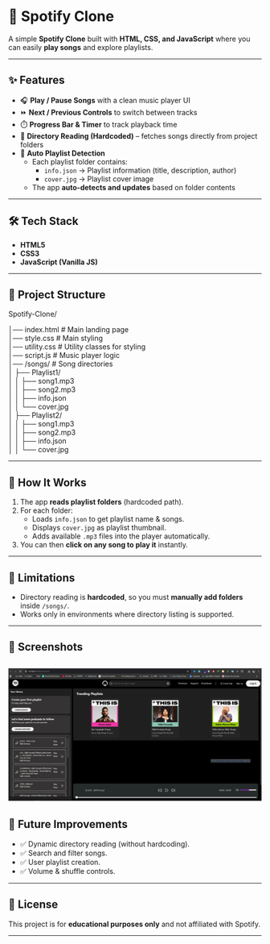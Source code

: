 # 🎵 Spotify Clone

A simple **Spotify Clone** built with **HTML, CSS, and JavaScript** where you can easily **play songs** and explore playlists.  

---

## ✨ Features
- 🎧 **Play / Pause Songs** with a clean music player UI  
- ⏩ **Next / Previous Controls** to switch between tracks  
- ⏱️ **Progress Bar & Timer** to track playback time  
- 📂 **Directory Reading (Hardcoded)** – fetches songs directly from project folders  
- 📑 **Auto Playlist Detection**  
  - Each playlist folder contains:
    - `info.json` → Playlist information (title, description, author)  
    - `cover.jpg` → Playlist cover image  
  - The app **auto-detects and updates** based on folder contents  

---

## 🛠️ Tech Stack
- **HTML5**  
- **CSS3**  
- **JavaScript (Vanilla JS)**  

---

## 📂 Project Structure
Spotify-Clone/

│── index.html           # Main landing page  
│── style.css            # Main styling  
│── utility.css          # Utility classes for styling  
│── script.js            # Music player logic  
│── /songs/              # Song directories  
│   ├── Playlist1/  
│   │   ├── song1.mp3  
│   │   ├── song2.mp3  
│   │   ├── info.json  
│   │   └── cover.jpg  
│   ├── Playlist2/  
│   │   ├── song1.mp3  
│   │   ├── song2.mp3  
│   │   ├── info.json  
│   │   └── cover.jpg  


---

## 🚀 How It Works
1. The app **reads playlist folders** (hardcoded path).  
2. For each folder:  
   - Loads `info.json` to get playlist name & songs.  
   - Displays `cover.jpg` as playlist thumbnail.  
   - Adds available `.mp3` files into the player automatically.  
3. You can then **click on any song to play it** instantly.  

---

## 📌 Limitations
- Directory reading is **hardcoded**, so you must **manually add folders** inside `/songs/`.  
- Works only in environments where directory listing is supported.  

---

## 📸 Screenshots 
![Home Page](assets/screenshots/home.png)
---

## 🎯 Future Improvements
- ✅ Dynamic directory reading (without hardcoding).  
- ✅ Search and filter songs.  
- ✅ User playlist creation.  
- ✅ Volume & shuffle controls.  

---

## 📜 License
This project is for **educational purposes only** and not affiliated with Spotify.  

---
